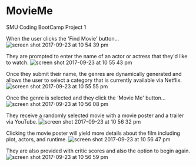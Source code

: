 # MovieMe
SMU Coding BootCamp Project 1

When the user clicks the 'Find Movie' button...
![screen shot 2017-09-23 at 10 54 39 pm](https://user-images.githubusercontent.com/13278175/30779295-94be95e4-a0b2-11e7-93d7-9dd6f217c55f.png)

They are prompted to enter the name of an actor or actress that they'd like to watch.
![screen shot 2017-09-23 at 10 55 43 pm](https://user-images.githubusercontent.com/13278175/30779300-9cbfe5b8-a0b2-11e7-9415-a59aba8d28f1.png)

Once they submit their name, the genres are dynamically generated and allows the user to select a category that is currently available via Netflix.
![screen shot 2017-09-23 at 10 55 55 pm](https://user-images.githubusercontent.com/13278175/30779301-a1ac6484-a0b2-11e7-862c-7aa23be81772.png)

Once the genre is selected and they click the 'Movie Me' button...
![screen shot 2017-09-23 at 10 56 08 pm](https://user-images.githubusercontent.com/13278175/30779304-aa320b90-a0b2-11e7-8d98-b60c22eea25c.png)

They receive a randomly selected movie with a movie poster and a trailer via YouTube.
![screen shot 2017-09-23 at 10 56 32 pm](https://user-images.githubusercontent.com/13278175/30779306-af3bcfa4-a0b2-11e7-92d3-59cdaf156c4e.png)

Clicking the movie poster will yield more details about the film including plot, actors, and runtime.
![screen shot 2017-09-23 at 10 56 47 pm](https://user-images.githubusercontent.com/13278175/30779309-b4f1cf84-a0b2-11e7-8752-0007d31d3fd1.png)

They are also provided with critic scores and also the option to begin again.
![screen shot 2017-09-23 at 10 56 59 pm](https://user-images.githubusercontent.com/13278175/30779311-b848c76e-a0b2-11e7-93a4-b67e5f879a35.png)
